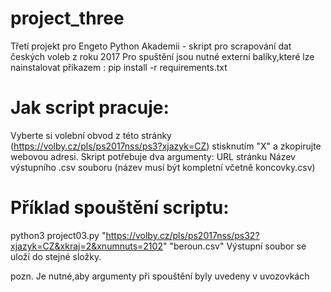 
# project_three
Třetí projekt pro Engeto Python Akademii - skript pro scrapování dat českých voleb z roku 2017
Pro spuštění jsou nutné externí balíky,které lze nainstalovat příkazem : pip install -r requirements.txt

# Jak script pracuje:
Vyberte si volební obvod z této stránky (https://volby.cz/pls/ps2017nss/ps3?xjazyk=CZ) stisknutím "X"  a zkopirujte webovou adresi.
Skript potřebuje dva argumenty:
  URL stránku
  Název výstupního .csv souboru (název musí být kompletní včetně koncovky.csv)

# Příklad spouštění scriptu:

python3 project03.py "https://volby.cz/pls/ps2017nss/ps32?xjazyk=CZ&xkraj=2&xnumnuts=2102" "beroun.csv"
Výstupní soubor se uloží do stejné složky.

pozn. Je nutné,aby argumenty při spouštění byly uvedeny v uvozovkách
